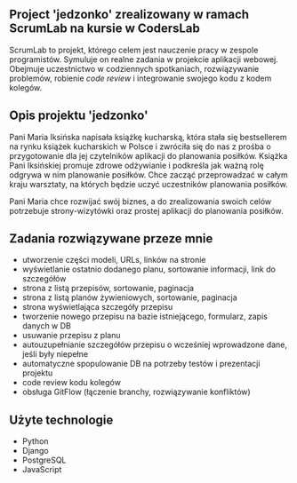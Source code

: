 ## Project 'jedzonko' zrealizowany w ramach ScrumLab na kursie w CodersLab

ScrumLab to projekt, którego celem jest nauczenie pracy w zespole programistów. Symuluje on realne zadania
w projekcie aplikacji webowej. Obejmuje uczestnictwo w codziennych spotkaniach, rozwiązywanie 
problemów, robienie *code review* i integrowanie swojego kodu z kodem kolegów.

## Opis projektu 'jedzonko'

Pani Maria Iksińska napisała książkę kucharską, która stała się bestsellerem na rynku książek kucharskich w Polsce i zwróciła się do nas z prośba o przygotowanie dla jej czytelników aplikacji do planowania posiłków. Książka Pani Iksińskiej promuje zdrowe odżywianie i podkreśla jak ważną rolę odgrywa w nim planowanie posiłków. Chce zacząć przeprowadzać w całym kraju warsztaty, na których będzie uczyć uczestników planowania posiłków.

Pani Maria chce rozwijać swój biznes, a do zrealizowania swoich celów potrzebuje strony-wizytówki oraz prostej aplikacji do planowania posiłków.

## Zadania rozwiązywane przeze mnie

- utworzenie części modeli, URLs, linków na stronie
- wyświetlanie ostatnio dodanego planu, sortowanie informacji, link do szczegółów
- strona z listą przepisów, sortowanie, paginacja
- strona z listą planów żywieniowych, sortowanie, paginacja
- strona wyświetlająca szczegóły przepisu
- tworzenie nowego przepisu na bazie istniejącego, formularz, zapis danych w DB
- usuwanie przepisu z planu
- autouzupełnianie szczegółów przepisu o wcześniej wprowadzone dane, jeśli były niepełne
- automatyczne spopulowanie DB na potrzeby testów i prezentacji projektu
- code review kodu kolegów
- obsługa GitFlow (łączenie branchy, rozwiązywanie konfliktów)

## Użyte technologie

* Python
* Django
* PostgreSQL
* JavaScript

